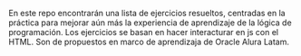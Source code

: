 En este repo encontrarán una lista de ejercicios resueltos, centradas en la práctica para mejorar aún más la experiencia de aprendizaje de la lógica de programación.
Los ejercicios se basan en hacer interacturar en js con el HTML.
Son de propuestos en marco de aprendizaja de Oracle Alura Latam.

